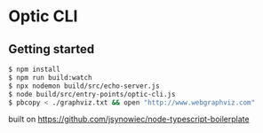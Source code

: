 # Optic CLI

## Getting started
```bash
$ npm install
$ npm run build:watch
$ npx nodemon build/src/echo-server.js
$ node build/src/entry-points/optic-cli.js
$ pbcopy < ./graphviz.txt && open "http://www.webgraphviz.com" 
```

built on https://github.com/jsynowiec/node-typescript-boilerplate
